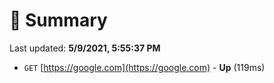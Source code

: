 # 📖 Summary
Last updated: **5/9/2021, 5:55:37 PM**

- `GET` [https://google.com](https://google.com) - **Up** (119ms)
